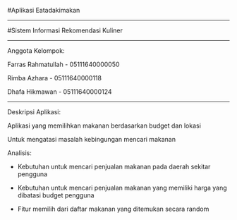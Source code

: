 #Aplikasi Eatadakimakan

_____________________________________________________________

#Sistem Informasi Rekomendasi Kuliner

_____________________________________________________________

Anggota Kelompok: 

Farras Rahmatullah - 05111640000050

Rimba Azhara - 05111640000118

Dhafa Hikmawan - 05111640000124

_____________________________________________________________


Deskripsi Aplikasi:

Aplikasi yang memilihkan makanan berdasarkan budget dan lokasi

Untuk mengatasi masalah kebingungan mencari makanan

Analisis:

- Kebutuhan untuk mencari penjualan makanan pada daerah sekitar pengguna

- Kebutuhan untuk mencari penjualan makanan yang memiliki harga yang dibatasi budget pengguna

- Fitur memilih dari daftar makanan yang ditemukan secara random

